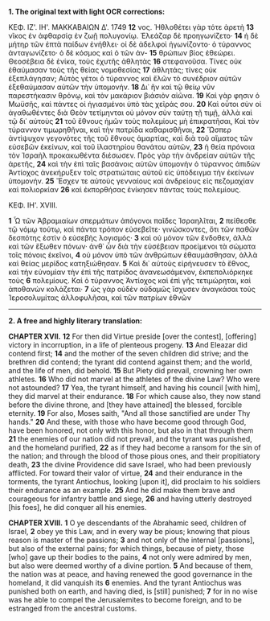 **1. The original text with light OCR corrections:**

ΚΕΦ. ΙΖ'. ΙΗ'. ΜΑΚΚΑΒΑΙΩΝ Δ'. 1749
**12** νος. Ἡθλοθέτει γὰρ τότε ἀρετὴ
**13** νῖκος ἐν ἀφθαρσίᾳ ἐν ζωῇ πολυγονίῳ. Ἐλεάζαρ δὲ προηγωνίζετο·
**14** ἡ δὲ μήτηρ τῶν ἑπτὰ παίδων ἐνήθλει· οἱ δὲ ἀδελφοὶ ἠγωνίζοντο· ὁ τύραννος ἀνταγωνίζετο· ὁ δὲ κόσμος καὶ ὁ τῶν ἀν-
**15** θρώπων βίος ἐθεώρει. Θεοσέβεια δὲ ἐνίκα, τοὺς ἐχυτῆς ἀθλητὰς
**16** στεφανοῦσα. Τίνες οὐκ ἐθαύμασαν τοὺς τῆς θείας νομοθεσίας
**17** ἀθλητάς; τίνες οὐκ ἐξεπλάγησαν; Αὐτὸς γέτοι ὁ τύραννος καὶ ἔλῶν τὸ συνέδριον αὑτῶν ἐξεθαύμασαν αὐτῶν τὴν ὑπομονήν.
**18** Δι᾿ ἣν καὶ τῷ θείῳ νῦν παρεστήκασιν θρόνῳ, καὶ τὸν μακάριον βιάσιὸν αἰῶνα.
**19** Καὶ γὰρ φησιν ὁ Μωϋσῆς, καὶ πάντες οἱ ἡγιασμένοι ὑπὸ τὰς χεῖράς σου.
**20** Καὶ οὗτοι σὺν οἱ ἀγαθωθέντες διὰ Θεὸν τετίμηνται οὐ μόνον σὺν ταύτῃ τῇ τιμῇ, ἀλλὰ καὶ τῷ δι᾿ αὑτοὺς
**21** τοῦ ἔθνους ἡμῶν τοὺς πολεμίους μὴ ἐπικρατῆσαι, Καὶ τὸν τύραννον τιμωρηθῆναι, καὶ τὴν πατρίδα καθαρισθῆναι,
**22** Ὥσπερ ἀντὶψυχον γεγονότες τῆς τοῦ ἔθνους ἁμαρτίας, καὶ διὰ τοῦ αἵματος τῶν εὐσεβῶν ἐκείνων, καὶ τοῦ ἱλαστηρίου θανάτου αὑτῶν,
**23** ἡ θεία πρόνοια τὸν Ἰσραὴλ προκακωθέντα διέσωσεν. Πρὸς γὰρ τὴν ἀνδρείαν αὑτῶν τῆς ἀρετῆς,
**24** καὶ τὴν ἐπὶ ταῖς βασάνοις αὑτῶν ὑπομονὴν ὁ τύραννος ἀπιδὼν Ἀντίοχος ἀνεκήρυξεν τοῖς στρατιώταις αὑτοῦ εἰς ὑπόδειγμα τὴν ἐκείνων ὑπομονήν.
**25** Ἔσχεν τε αὑτοὺς γενναίους καὶ ἀνδρείους εἰς πεζομαχίαν καὶ πολιορκίαν
**26** καὶ ἐκπορθήσας ἐνίκησεν πάντας τοὺς πολεμίους.

ΚΕΦ. ΙΗ'. XVIII.

**1** Ὦ τῶν Ἀβραμιαίων σπερμάτων ἀπόγονοι παῖδες Ἰσραηλῖται,
**2** πείθεσθε τῷ νόμῳ τούτῳ, καὶ πάντα τρόπον εὐσεβεῖτε· γινώσκοντες, ὅτι τῶν παθῶν δεσπότης ἐστὶν ὁ εὐσεβὴς λογισμός·
**3** καὶ οὐ μόνον τῶν ἔνδοθεν, ἀλλὰ καὶ τῶν ἔξωθεν πόνων· ἀνθ᾿ ὧν διὰ τὴν εὐσέβειαν προείμενοι τὰ σώματα τοῖς πόνοις ἐκεῖνοι,
**4** οὐ μόνον ὑπὸ τῶν ἀνθρώπων ἐθαυμάσθησαν, ἀλλὰ καὶ θείας μερίδος κατηξιώθησαν.
**5** Καὶ δι᾿ αὑτοὺς εἰρήνευσεν τὸ ἔθνος, καὶ τὴν εὐνομίαν τὴν ἐπὶ τῆς πατρίδος ἀνανεωσάμενον, ἐκπεπολιόρκηκε τοὺς
**6** πολεμίους. Καὶ ὁ τύραννος Ἀντίοχος καὶ ἐπὶ γῆς τετιμώρηται, καὶ ἀποθανὼν κολάζεται·
**7** ὡς γὰρ οὐδὲν οὐδαμῶς ἴσχυσεν ἀναγκάσαι τοὺς Ἱεροσολυμίτας ἀλλοφυλῆσαι, καὶ τῶν πατρίων ἐθνῶν

---

**2. A free and highly literary translation:**

**CHAPTER XVII.**
**12** For then did Virtue preside [over the contest], [offering] victory in incorruption, in a life of plenteous progeny.
**13** And Eleazar did contend first;
**14** and the mother of the seven children did strive; and the brethren did contend; the tyrant did contend against them; and the world, and the life of men, did behold.
**15** But Piety did prevail, crowning her own athletes.
**16** Who did not marvel at the athletes of the divine Law? Who were not astounded?
**17** Yea, the tyrant himself, and having his council [with him], they did marvel at their endurance.
**18** For which cause also, they now stand before the divine throne, and [they have attained] the blessed, forcible eternity.
**19** For also, Moses saith, "And all those sanctified are under Thy hands."
**20** And these, with those who have become good through God, have been honored, not only with this honor, but also in that through them
**21** the enemies of our nation did not prevail, and the tyrant was punished, and the homeland purified,
**22** as if they had become a ransom for the sin of the nation; and through the blood of those pious ones, and their propitiatory death,
**23** the divine Providence did save Israel, who had been previously afflicted. For toward their valor of virtue,
**24** and their endurance in the torments, the tyrant Antiochus, looking [upon it], did proclaim to his soldiers their endurance as an example.
**25** And he did make them brave and courageous for infantry battle and siege,
**26** and having utterly destroyed [his foes], he did conquer all his enemies.

**CHAPTER XVIII.**
**1** O ye descendants of the Abrahamic seed, children of Israel,
**2** obey ye this Law, and in every way be pious; knowing that pious reason is master of the passions;
**3** and not only of the internal [passions], but also of the external pains; for which things, because of piety, those [who] gave up their bodies to the pains,
**4** not only were admired by men, but also were deemed worthy of a divine portion.
**5** And because of them, the nation was at peace, and having renewed the good governance in the homeland, it did vanquish its
**6** enemies. And the tyrant Antiochus was punished both on earth, and having died, is [still] punished;
**7** for in no wise was he able to compel the Jerusalemites to become foreign, and to be estranged from the ancestral customs.
